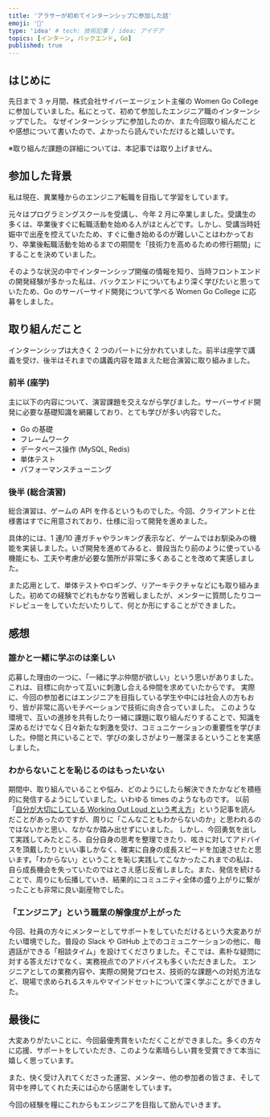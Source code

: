```yaml
---
title: 'アラサーが初めてインターンシップに参加した話'
emoji: '💪'
type: 'idea' # tech: 技術記事 / idea: アイデア
topics: [インターン, バックエンド, Go]
published: true
---
```


## はじめに

先日まで 3 ヶ月間、株式会社サイバーエージェント主催の Women Go College に参加していました。私にとって、初めて参加したエンジニア職のインターンシップでした。
なぜインターンシップに参加したのか、また今回取り組んだことや感想について書いたので、よかったら読んでいただけると嬉しいです。

※取り組んだ課題の詳細については、本記事では取り上げません。

## 参加した背景

私は現在、異業種からのエンジニア転職を目指して学習をしています。

元々はプログラミングスクールを受講し、今年 2 月に卒業しました。受講生の多くは、卒業後すぐに転職活動を始める人がほとんどです。しかし、受講当時妊娠中で出産を控えていたため、すぐに働き始めるのが難しいことはわかっており、卒業後転職活動を始めるまでの期間を「技術力を高めるための修行期間」にすることを決めていました。

そのような状況の中でインターンシップ開催の情報を知り、当時フロントエンドの開発経験が多かった私は、バックエンドについてもより深く学びたいと思っていたため、Go のサーバーサイド開発について学べる Women Go College に応募をしました。

## 取り組んだこと

インターンシップは大きく 2 つのパートに分かれていました。前半は座学で講義を受け、後半はそれまでの講義内容を踏まえた総合演習に取り組みました。

### 前半 (座学)

主に以下の内容について、演習課題を交えながら学びました。サーバーサイド開発に必要な基礎知識を網羅しており、とても学びが多い内容でした。

- Go の基礎
- フレームワーク
- データベース操作 (MySQL, Redis)
- 単体テスト
- パフォーマンスチューニング

### 後半 (総合演習)

総合演習は、ゲームの API を作るというものでした。今回、クライアントと仕様書はすでに用意されており、仕様に沿って開発を進めました。

具体的には、1 連/10 連ガチャやランキング表示など、ゲームではお馴染みの機能を実装しました。いざ開発を進めてみると、普段当たり前のように使っている機能にも、工夫や考慮が必要な箇所が非常に多くあることを改めて実感しました。

また応用として、単体テストやロギング、リアーキテクチャなどにも取り組みました。初めての経験でどれもかなり苦戦しましたが、メンターに質問したりコードレビューをしていただいたりして、何とか形にすることができました。

## 感想

### 誰かと一緒に学ぶのは楽しい

応募した理由の一つに、「一緒に学ぶ仲間が欲しい」という思いがありました。これは、目標に向かって互いに刺激し合える仲間を求めていたからです。
実際に、今回の参加者にはエンジニアを目指している学生や中には社会人の方もおり、皆が非常に高いモチベーションで技術に向き合っていました。
このような環境で、互いの進捗を共有したり一緒に課題に取り組んだりすることで、知識を深めるだけでなく日々新たな刺激を受け、コミュニケーションの重要性を学びました。仲間と共にいることで、学びの楽しさがより一層深まるということを実感しました。

### わからないことを恥じるのはもったいない

期間中、取り組んでいることや悩み、どのようにしたら解決できたかなどを積極的に発信するようにしていました。いわゆる times のようなものです。
以前「[自分が大切にしている Working Out Loud という考え方](https://developers.freee.co.jp/entry/working-out-loud)」という記事を読んだことがあったのですが、周りに「こんなこともわからないのか」と思われるのではないかと思い、なかなか踏み出せずにいました。
しかし、今回勇気を出して実践してみたところ、自分自身の思考を整理できたり、呟きに対してアドバイスを頂戴したりといい事しかなく、確実に自身の成長スピードを加速させたと思います。「わからない」ということを恥じ実践してこなかったこれまでの私は、自ら成長機会を失っていたのではとさえ感じ反省しました。また、発信を続けることで、周りにも伝播していき、結果的にコミュニティ全体の盛り上がりに繋がったことも非常に良い副産物でした。

### 「エンジニア」という職業の解像度が上がった

今回、社員の方々にメンターとしてサポートをしていただけるという大変ありがたい環境でした。普段の Slack や GitHub 上でのコミュニケーションの他に、毎週話ができる「相談タイム」を設けてくださりました。そこでは、素朴な疑問に対する答えだけでなく、実務視点でのアドバイスも多くいただきました。
エンジニアとしての業務内容や、実際の開発プロセス、技術的な課題への対処方法など、現場で求められるスキルやマインドセットについて深く学ぶことができました。

## 最後に

大変ありがたいことに、今回最優秀賞をいただくことができました。多くの方々に応援、サポートをしていただき、このような素晴らしい賞を受賞できて本当に嬉しく思っています。

また、快く受け入れてくださった運営、メンター、他の参加者の皆さま、そして背中を押してくれた夫には心から感謝をしています。

今回の経験を糧にこれからもエンジニアを目指して励んでいきます。
